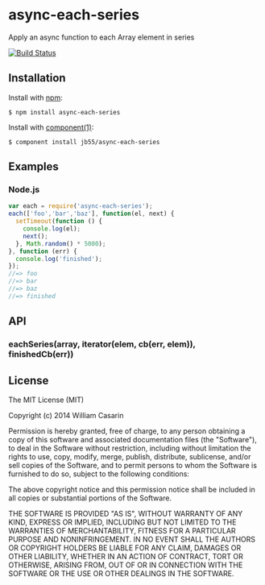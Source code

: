 # async-each-series

  Apply an async function to each Array element in series

  [![Build Status](https://travis-ci.org/jb55/async-each-series.png)](https://travis-ci.org/jb55/async-each-series)

## Installation

  Install with [npm](https://www.npmjs.org):

    $ npm install async-each-series

  Install with [component(1)](http://component.io):

    $ component install jb55/async-each-series

## Examples

### Node.js

```javascript
var each = require('async-each-series');
each(['foo','bar','baz'], function(el, next) {
  setTimeout(function () {
    console.log(el);
    next();
  }, Math.random() * 5000);
}, function (err) {
  console.log('finished');
});
//=> foo
//=> bar
//=> baz
//=> finished
```

## API

### eachSeries(array, iterator(elem, cb(err, elem)), finishedCb(err))

## License

  The MIT License (MIT)

  Copyright (c) 2014 William Casarin

  Permission is hereby granted, free of charge, to any person obtaining a copy
  of this software and associated documentation files (the "Software"), to deal
  in the Software without restriction, including without limitation the rights
  to use, copy, modify, merge, publish, distribute, sublicense, and/or sell
  copies of the Software, and to permit persons to whom the Software is
  furnished to do so, subject to the following conditions:

  The above copyright notice and this permission notice shall be included in
  all copies or substantial portions of the Software.

  THE SOFTWARE IS PROVIDED "AS IS", WITHOUT WARRANTY OF ANY KIND, EXPRESS OR
  IMPLIED, INCLUDING BUT NOT LIMITED TO THE WARRANTIES OF MERCHANTABILITY,
  FITNESS FOR A PARTICULAR PURPOSE AND NONINFRINGEMENT. IN NO EVENT SHALL THE
  AUTHORS OR COPYRIGHT HOLDERS BE LIABLE FOR ANY CLAIM, DAMAGES OR OTHER
  LIABILITY, WHETHER IN AN ACTION OF CONTRACT, TORT OR OTHERWISE, ARISING FROM,
  OUT OF OR IN CONNECTION WITH THE SOFTWARE OR THE USE OR OTHER DEALINGS IN
  THE SOFTWARE.
